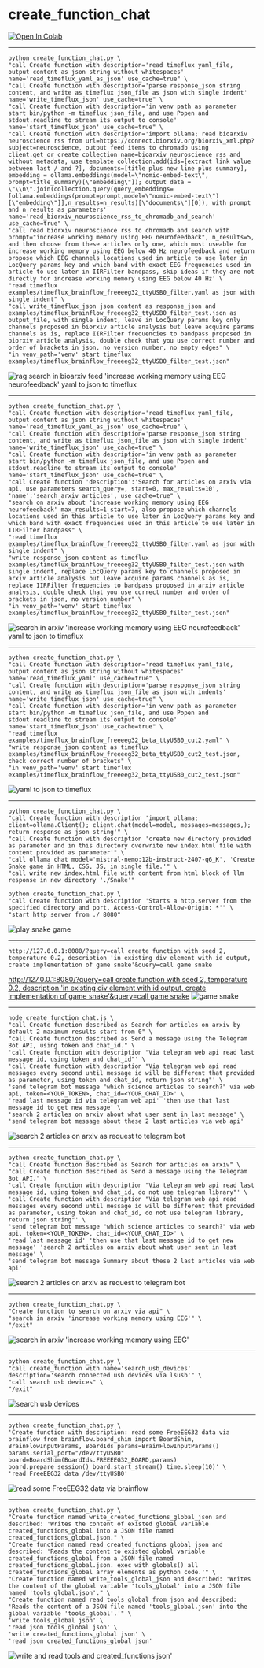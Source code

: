 # create_function_chat

[![Open In Colab](https://colab.research.google.com/assets/colab-badge.svg)](https://colab.research.google.com/github/neuroidss/create_function_chat/blob/main/create_function_chat.ipynb)

-----
```
python create_function_chat.py \
"call Create function with description='read timeflux yaml_file, output content as json string without whitespaces' name='read_timeflux_yaml_as_json' use_cache=true" \
"call Create function with description='parse response_json string content, and write as timeflux json_file as json with single indent' name='write_timeflux_json' use_cache=true" \
"call Create function with description='in venv path as parameter start bin/python -m timeflux json_file, and use Popen and stdout.readline to stream its output to console' name='start_timeflux_json' use_cache=true" \
"call Create function with description='import ollama; read bioarxiv neuroscience rss from url=https://connect.biorxiv.org/biorxiv_xml.php?subject=neuroscience, output feed items to chromadb using client.get_or_create_collection name=bioarxiv_neuroscience_rss and without metadata, use template collection.add(ids=[extract link value between last / and ?], documents=[title plus new line plus summary], embedding = ollama.embeddings(model=\"nomic-embed-text\", prompt=title_summary)[\"embedding\"]); output data = \"\\n\".join(collection.query(query_embeddings=[ollama.embeddings(prompt=prompt,model=\"nomic-embed-text\")[\"embedding\"]],n_results=n_results)[\"documents\"][0]), with prompt and n_results as parameters' name='read_biorxiv_neuroscience_rss_to_chromadb_and_search' use_cache=true" \
'call read biorxiv neuroscience rss to chromadb and search with prompt="increase working memory using EEG neurofeedback", n_results=5, and then choose from these articles only one, which most useable for increase working memory using EEG below 40 Hz neurofeedback and return propose which EEG channels locations used in article to use later in LocQuery params key and which band with exact EEG frequencies used in article to use later in IIRFilter bandpass, skip ideas if they are not directly for increase working memory using EEG below 40 Hz' \
"read timeflux examples/timeflux_brainflow_freeeeg32_ttyUSB0_filter.yaml as json with single indent" \
"call write_timeflux_json json content as response_json and examples/timeflux_brainflow_freeeeg32_ttyUSB0_filter_test.json as output_file, with single indent, leave in LocQuery params key only channels proposed in biorxiv article analysis but leave acquire params channels as is, replace IIRFilter frequencies to bandpass proposed in biorxiv article analysis, double check that you use correct number and order of brackets in json, no version number, no empty edges" \
"in venv_path='venv' start timeflux examples/timeflux_brainflow_freeeeg32_ttyUSB0_filter_test.json"
```
![rag search in bioarxiv feed 'increase working memory using EEG neurofeedback' yaml to json to timeflux](https://github.com/neuroidss/create_function_chat/blob/main/Screenshots/Screenshot%20from%202024-08-26%2023-23-44.png)

-----
```
python create_function_chat.py \
"call Create function with description='read timeflux yaml_file, output content as json string without whitespaces' name='read_timeflux_yaml_as_json' use_cache=true" \
"call Create function with description='parse response_json string content, and write as timeflux json_file as json with single indent' name='write_timeflux_json' use_cache=true" \
"call Create function with description='in venv path as parameter start bin/python -m timeflux json_file, and use Popen and stdout.readline to stream its output to console' name='start_timeflux_json' use_cache=true" \
"call Create function 'description':'Search for articles on arxiv via api, use parameters search_query=, start=0, max_results=10', 'name':'search_arxiv_articles', use_cache=true" \
"search on arxiv about 'increase working memory using EEG neurofeedback' max_results=1 start=7, also propose which channels locations used in this article to use later in LocQuery params key and which band with exact frequencies used in this article to use later in IIRFilter bandpass" \
"read timeflux examples/timeflux_brainflow_freeeeg32_ttyUSB0_filter.yaml as json with single indent" \
"write response_json content as timeflux examples/timeflux_brainflow_freeeeg32_ttyUSB0_filter_test.json with single indent, replace LocQuery params key to channels proposed in arxiv article analysis but leave acquire params channels as is, replace IIRFilter frequencies to bandpass proposed in arxiv article analysis, double check that you use correct number and order of brackets in json, no version number" \
"in venv_path='venv' start timeflux examples/timeflux_brainflow_freeeeg32_ttyUSB0_filter_test.json"
```
![search in arxiv 'increase working memory using EEG neurofeedback' yaml to json to timeflux](https://github.com/neuroidss/create_function_chat/blob/main/Screenshots/Screenshot%20from%202024-08-19%2000-20-01.png)

-----
```
python create_function_chat.py \
"call Create function with description='read timeflux yaml_file, output content as json string without whitespaces' name='read_timeflux_yaml' use_cache=true" \
"call Create function with description='parse response_json string content, and write as timeflux json_file as json with indents' name='write_timeflux_json' use_cache=true" \
"call Create function with description='in venv path as parameter start bin/python -m timeflux json_file, and use Popen and stdout.readline to stream its output to console' name='start_timeflux_json' use_cache=true" \
"read timeflux examples/timeflux_brainflow_freeeeg32_beta_ttyUSB0_cut2.yaml" \
"write response_json content as timeflux examples/timeflux_brainflow_freeeeg32_beta_ttyUSB0_cut2_test.json, check correct number of brackets" \
"in venv_path='venv' start timeflux examples/timeflux_brainflow_freeeeg32_beta_ttyUSB0_cut2_test.json"
```
![yaml to json to timeflux](https://github.com/neuroidss/create_function_chat/blob/main/Screenshots/Screenshot%20from%202024-08-17%2019-39-46.png)

-----
```
python create_function_chat.py \
"call Create function with description 'import ollama; client=ollama.Client(); client.chat(model=model, messages=messages,); return response as json string'" \
"call Create function with description 'create new directory provided as parameter and in this directory overwrite new index.html file with content provided as parameter'" \
"call ollama chat model='mistral-nemo:12b-instruct-2407-q6_K', 'Create Snake game in HTML, CSS, JS, in single file.'" \
"call write new index.html file with content from html block of llm response in new directory './Snake'"

python create_function_chat.py \
"call Create function with description 'Starts a http.server from the specified directory and port, Access-Control-Allow-Origin: *'" \
"start http server from ./ 8080"
```
![play snake game](https://github.com/neuroidss/create_function_chat/blob/main/Screenshots/Screencast%20from%2008-12-2024%2012-08-58%20PM.gif)

-----
```
http://127.0.0.1:8080/?query=call create function with seed 2, temperature 0.2, description 'in existing div element with id output, create implementation of game snake'&query=call game snake
```
[http://127.0.0.1:8080/?query=call create function with seed 2, temperature 0.2, description 'in existing div element with id output, create implementation of game snake'&query=call game snake](http://127.0.0.1:8080/?query0=call%20create%20function%20with%20seed%202,%20temperature%200.2,%20description%20%27in%20existing%20div%20element%20with%20id%20output,%20create%20implementation%20of%20game%20snake%27&query0=call%20game%20snake)
![game snake](https://github.com/neuroidss/create_function_chat/blob/main/Screenshots/Screenshot%20from%202024-08-10%2011-55-43.png)

-----
```
node create_function_chat.js \
"call Create function described as Search for articles on arxiv by default 2 maximum results start from 0" \
"call Create function described as Send a message using the Telegram Bot API, using token and chat_id." \
'call Create function with description "Via telegram web api read last message id, using token and chat_id"' \
'call Create function with description "Via telegram web api read messages every second until message id will be different that provided as parameter, using token and chat_id, return json string"' \
'send telegram bot message "which science articles to search?" via web api, token=<YOUR_TOKEN>, chat_id=<YOUR_CHAT_ID>' \
'read last message id via telegram web api' 'then use that last message id to get new message' \
'search 2 articles on arxiv about what user sent in last message' \
'send telegram bot message about these 2 last articles via web api'
```
![search 2 articles on arxiv as request to telegram bot](https://github.com/neuroidss/create_function_chat/blob/main/Screenshots/Screenshot%20from%202024-08-07%2023-27-15.png)

-----
```
python create_function_chat.py \
"call Create function described as Search for articles on arxiv" \
"call Create function described as Send a message using the Telegram Bot API." \
'call Create function with description "Via telegram web api read last message id, using token and chat_id, do not use telegram library"' \
'call Create function with description "Via telegram web api read messages every second until message id will be different that provided as parameter, using token and chat_id, do not use telegram library, return json string"' \
'send telegram bot message "which science articles to search?" via web api, token=<YOUR_TOKEN>, chat_id=<YOUR_CHAT_ID>' \
'read last message id' 'then use that last message id to get new message' 'search 2 articles on arxiv about what user sent in last message' \
'send telegram bot message Summary about these 2 last articles via web api'
```
![search 2 articles on arxiv as request to telegram bot](https://github.com/neuroidss/create_function_chat/blob/main/Screenshots/Screenshot%20from%202024-08-06%2018-52-48.png)

-----
```
python create_function_chat.py \
"Create function to search on arxiv via api" \
"search in arxiv 'increase working memory using EEG'" \
"/exit"
```
![search in arxiv 'increase working memory using EEG'](https://github.com/neuroidss/create_function_chat/blob/main/Screenshots/Screenshot%20from%202024-08-02%2009-24-25.png)

-----
```
python create_function_chat.py \
"call create_function with name='search_usb_devices' description='search connected usb devices via lsusb'" \
"call search usb devices" \
"/exit"
```
![search usb devices](https://github.com/neuroidss/create_function_chat/blob/main/Screenshots/Screenshot%20from%202024-08-02%2009-25-14.png)

-----
```
python create_function_chat.py \
'Create function with description: read some FreeEEG32 data via brainflow from brainflow.board_shim import BoardShim, BrainFlowInputParams, BoardIds params=BrainFlowInputParams() params.serial_port="/dev/ttyUSB0" board=BoardShim(BoardIds.FREEEEG32_BOARD,params) board.prepare_session() board.start_stream() time.sleep(10)' \
'read FreeEEG32 data /dev/ttyUSB0'
```
![read some FreeEEG32 data via brainflow](https://github.com/neuroidss/create_function_chat/blob/main/Screenshots/Screenshot%20from%202024-08-02%2012-18-40.png)

-----
```
python create_function_chat.py \
"Create function named write_created_functions_global_json and described: 'Writes the content of existed global variable created_functions_global into a JSON file named created_functions_global.json." \
"Create function named read_created_functions_global_json and described: 'Reads the content to existed global variable created_functions_global from a JSON file named created_functions_global.json. exec with globals() all created_functions_global array elements as python code.'" \
"Create function named write_tools_global_json and described: 'Writes the content of the global variable 'tools_global' into a JSON file named 'tools_global.json'." \
"Create function named read_tools_global_from_json and described: 'Reads the content of a JSON file named 'tools_global.json' into the global variable 'tools_global'.'" \
'write tools_global json' \
'read json tools_global json' \
'write created_functions_global json' \
'read json created_functions_global json'
```
![write and read tools and created_functions json'](https://github.com/neuroidss/create_function_chat/blob/main/Screenshots/Screenshot%20from%202024-08-03%2015-12-01.png)
